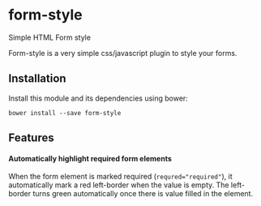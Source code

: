 # form-style
Simple HTML Form style

Form-style is a very simple css/javascript plugin to style your forms.

## Installation
Install this module and its dependencies using bower:
```
bower install --save form-style
```

## Features

#### Automatically highlight required form elements
When the form element is marked required (`requred="required"`), it automatically mark a red left-border when the value is empty. The left-border turns green automatically once there is value filled in the element.
